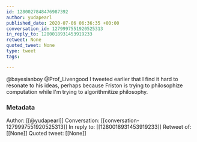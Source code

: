 ```yaml
---
id: 1280027848476987392
author: yudapearl
published_date: 2020-07-06 06:36:35 +00:00
conversation_id: 1279997551920525313
in_reply_to: 1280018931453919233
retweet: None
quoted_tweet: None
type: tweet
tags:

---
```


@bayesianboy @Prof_Livengood I tweeted earlier that I find it hard to resonate to his ideas, perhaps because Friston is trying to philosophize computation while I'm trying to algorithmitize philosophy.

### Metadata

Author: [[@yudapearl]]
Conversation: [[conversation-1279997551920525313]]
In reply to: [[1280018931453919233]]
Retweet of: [[None]]
Quoted tweet: [[None]]

